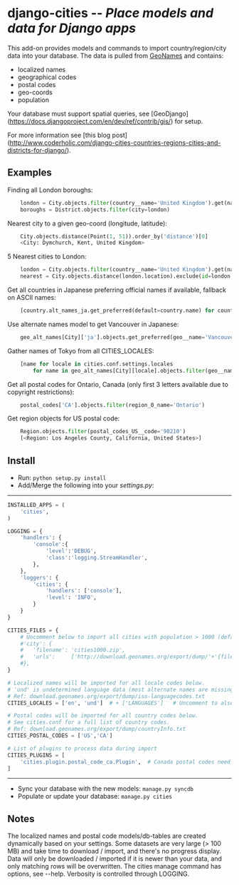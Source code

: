  django-cities -- *Place models and data for Django apps*
=========================================================

This add-on provides models and commands to import country/region/city data into your database.
The data is pulled from [GeoNames](http://www.geonames.org/) and contains:

  - localized names
  - geographical codes
  - postal codes
  - geo-coords
  - population

Your database must support spatial queries, see [GeoDjango]
(https://docs.djangoproject.com/en/dev/ref/contrib/gis/) for setup.

For more information see [this blog post]
(http://www.coderholic.com/django-cities-countries-regions-cities-and-districts-for-django/).


 Examples
--------------------------
Finding all London boroughs:

```python
    london = City.objects.filter(country__name='United Kingdom').get(name='London')
    boroughs = District.objects.filter(city=london)
```

Nearest city to a given geo-coord (longitude, latitude):

```python
    City.objects.distance(Point(1, 51)).order_by('distance')[0]
    <City: Dymchurch, Kent, United Kingdom>
```

5 Nearest cities to London:

```python
    london = City.objects.filter(country__name='United Kingdom').get(name='London')
    nearest = City.objects.distance(london.location).exclude(id=london.id).order_by('distance')[:5]
```

Get all countries in Japanese preferring official names if available, fallback on ASCII names:

```python
    [country.alt_names_ja.get_preferred(default=country.name) for country in Country.objects.all()]
```

Use alternate names model to get Vancouver in Japanese:

```python
    geo_alt_names[City]['ja'].objects.get_preferred(geo__name='Vancouver', default='Vancouver')
```

Gather names of Tokyo from all CITIES_LOCALES:

```python
    [name for locale in cities.conf.settings.locales
        for name in geo_alt_names[City][locale].objects.filter(geo__name='Tokyo')]
```
Get all postal codes for Ontario, Canada (only first 3 letters available due to copyright restrictions):

```python
    postal_codes['CA'].objects.filter(region_0_name='Ontario')
```

Get region objects for US postal code:

```python
    Region.objects.filter(postal_codes_US__code='90210')
    [<Region: Los Angeles County, California, United States>]
```

 Install
--------------------------
- Run: `python setup.py install`
- Add/Merge the following into your *settings.py*:

-----------------------------------------------------------
```python
INSTALLED_APPS = (
    'cities',
)

LOGGING = {
    'handlers': {
        'console':{
            'level':'DEBUG',
            'class':'logging.StreamHandler',
        },
    },
    'loggers': {
        'cities': {
            'handlers': ['console'],
            'level': 'INFO',
        }
    }
}

CITIES_FILES = {
    # Uncomment below to import all cities with population > 1000 (default is > 5000)
    #'city': {
    #   'filename': 'cities1000.zip',
    #   'urls':     ['http://download.geonames.org/export/dump/'+'{filename}']
    #},
}

# Localized names will be imported for all locale codes below.
# 'und' is undetermined language data (most alternate names are missing a lang tag).
# Ref: download.geonames.org/export/dump/iso-languagecodes.txt
CITIES_LOCALES = ['en', 'und']  # + ['LANGUAGES']   # Uncomment to also include languages from your settings

# Postal codes will be imported for all country codes below.
# See cities.conf for a full list of country codes.
# Ref: download.geonames.org/export/dump/countryInfo.txt
CITIES_POSTAL_CODES = ['US','CA']

# List of plugins to process data during import
CITIES_PLUGINS = [
    'cities.plugin.postal_code_ca.Plugin',  # Canada postal codes need region codes remapped to match geonames
]
```
-----------------------------------------------------------

- Sync your database with the new models: `manage.py syncdb`
- Populate or update your database: `manage.py cities`


 Notes
--------------------------
The localized names and postal code models/db-tables are created dynamically based on your settings.
Some datasets are very large (> 100 MB) and take time to download / import, and there's no progress display.
Data will only be downloaded / imported if it is newer than your data, and only matching rows will be overwritten.
The cities manage command has options, see --help.  Verbosity is controlled through LOGGING.